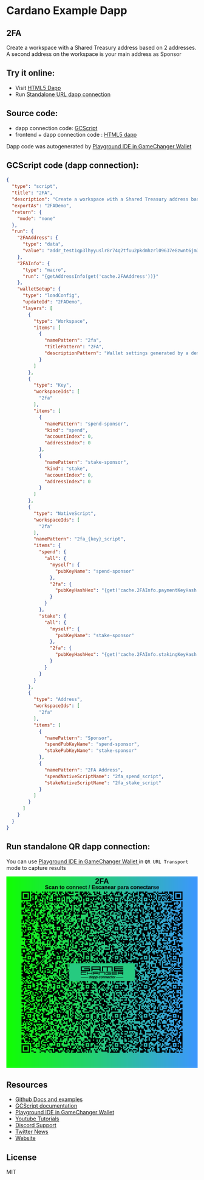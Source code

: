 
# Cardano Example Dapp

## **2FA**

Create a workspace with a Shared Treasury address based on 2 addresses. A second address on the workspace is your main address as Sponsor


## Try it online: 

-  Visit [HTML5 Dapp](https://gamechangerfinance.github.io/gamechanger.wallet/examples/2FA.html)
-  Run [Standalone URL dapp connection](https://beta-wallet.gamechanger.finance/api/2/run/1-H4sIAAAAAAAAA5VU70_bMBD9V6x8ASSGuhRayreKaaKahJA6iQ8TQm58aUIT29jnhlDlf985vxpg3ca3-O787t275-wCLDUEV4GNTKoxOA0wxcwHwu9zOgloEqmSFLs2wBEYZ4UyG6t5BKxIMaHAMuEGBPtJBdaZknEhDFjLVtxSWEkWdiGwZ2zOLERKir6MCjCBAWxqWamcYTlPZV_FLVtqJa0yxAxetDI4tw3Vb5ArChpAZ4jpLsiV8FNIJSGoKOHqKFXOGzB_akcXHDnd3fLM-aPv9ohg8euzHmdJWTqbmUszPX8OMXYu1BuRJ68mG80m4ylcvhYSJ0_5WD8Zl79cTG1eFtvZDIvpxfjVXEz0s77M-Hmoo5GIw6dRVownSWy3UeK2554acVrIWA0I5Twy9TSedLBbA7akfd0xHY-PIh4lcLYf5-jkpPJgBc8ywCXJoAeAmeLiWsk4XROq0zQwLMQb4TJegiFRfvV37rtdUDZFyJuk5DnccUTwKgdhzDvHDILvjbNP3dfsaPmIqVxbtgYJhsgItiLLMEFcWHONoWJR5zZC7DwQVA_Vac_xB5TUqnfNQniSNauHw6StBim-2N5Im1SKLkxHHkXKSVxIAS_B1eg04J32TcC3fweIfAN_APTh_wEcTnTLMd3CsnuMB0b7sIXH3QbK6rF_xO3su3Yq-iDl62dRWshi_6XdiuS7JaQPmnhTUqO-6Ibb5MZzrb04MJ_345nmZQ4S27oj78OKEJrx_935jXif6-zvko_edq4GanZv_dMe2f9mamXuDmvVDnr3t5k-PBvy855ajTfce4vi11rn9mutgQ-V-lxXSp56ICV-AyU2c8XeBQAA)

## Source code:

- dapp connection code: [GCScript](2FA.gcscript)
- frontend + dapp connection code : [HTML5 dapp](2FA.html)

Dapp code was autogenerated by [Playground IDE in GameChanger Wallet ](https://beta-wallet.gamechanger.finance/playground)

## GCScript code (dapp connection):
```json
{
  "type": "script",
  "title": "2FA",
  "description": "Create a workspace with a Shared Treasury address based on 2 addresses. A second address on the workspace is your main address as Sponsor",
  "exportAs": "2FADemo",
  "return": {
    "mode": "none"
  },
  "run": {
    "2FAAddress": {
      "type": "data",
      "value": "addr_test1qp3lhyyuslr8r74q2tfuu2pkdmhzrl09637e8zwnt6jm3pjrumx57smywv99tw753zr56pqp8la42pc0df2j0lw36hfsvchuv4"
    },
    "2FAInfo": {
      "type": "macro",
      "run": "{getAddressInfo(get('cache.2FAAddress'))}"
    },
    "walletSetup": {
      "type": "loadConfig",
      "updateId": "2FADemo",
      "layers": [
        {
          "type": "Workspace",
          "items": [
            {
              "namePattern": "2fa",
              "titlePattern": "2FA",
              "descriptionPattern": "Wallet settings generated by a demo script to create a 2FA address"
            }
          ]
        },
        {
          "type": "Key",
          "workspaceIds": [
            "2fa"
          ],
          "items": [
            {
              "namePattern": "spend-sponsor",
              "kind": "spend",
              "accountIndex": 0,
              "addressIndex": 0
            },
            {
              "namePattern": "stake-sponsor",
              "kind": "stake",
              "accountIndex": 0,
              "addressIndex": 0
            }
          ]
        },
        {
          "type": "NativeScript",
          "workspaceIds": [
            "2fa"
          ],
          "namePattern": "2fa_{key}_script",
          "items": {
            "spend": {
              "all": {
                "myself": {
                  "pubKeyName": "spend-sponsor"
                },
                "2fa": {
                  "pubKeyHashHex": "{get('cache.2FAInfo.paymentKeyHash')}"
                }
              }
            },
            "stake": {
              "all": {
                "myself": {
                  "pubKeyName": "stake-sponsor"
                },
                "2fa": {
                  "pubKeyHashHex": "{get('cache.2FAInfo.stakingKeyHash')}"
                }
              }
            }
          }
        },
        {
          "type": "Address",
          "workspaceIds": [
            "2fa"
          ],
          "items": [
            {
              "namePattern": "Sponsor",
              "spendPubKeyName": "spend-sponsor",
              "stakePubKeyName": "stake-sponsor"
            },
            {
              "namePattern": "2FA Address",
              "spendNativeScriptName": "2fa_spend_script",
              "stakeNativeScriptName": "2fa_stake_script"
            }
          ]
        }
      ]
    }
  }
}
```

## Run standalone QR dapp connection: 

You can use [Playground IDE in GameChanger Wallet ](https://beta-wallet.gamechanger.finance/playground) in `QR URL Transport` mode to capture results

[![This GCScript/URL is too large! make it shorter uploading parts to GCFS. Unable to generate QR code](2FA.png)](https://gamechangerfinance.github.io/gamechanger.wallet/examples/2FA.png)

## Resources
- [Github Docs and examples](https://github.com/GameChangerFinance/gamechanger.wallet/)
- [GCScript documentation](https://beta-wallet.gamechanger.finance/doc/api/v2/api.html)
- [Playground IDE in GameChanger Wallet ](https://beta-wallet.gamechanger.finance/playground)
- [Youtube Tutorials](https://www.youtube.com/@gamechanger.finance)
- [Discord Support](https://discord.gg/vpbfyRaDKG)
- [Twitter News](https://twitter.com/GameChangerOk)
- [Website](https://gamechanger.finance)

## License
MIT 
    
